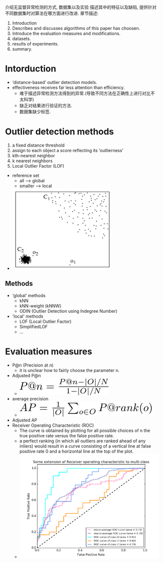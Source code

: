 介绍无监督异常检测的方式, 数据集以及实验
描述其中的特征以及缺陷, 提供针对不同数据集时对算法在哪方面进行改进.
章节描述:
1. Introduction
2. Describes and discusses algorithms of this paper has choosen.
3. Introduce the evaluation measures and modifications.
4. datasets.
5. results of experiments.
6. summary.

# Intorduction
 - ‘distance-based’ outlier detection models.
 - effectiveness receives far less attention than efficiency.
   - 难于描述异常检测方法得到的异常.(导致不同方法在正确性上进行对比不太科学)
   - 缺乏对结果进行验证的方法.
   - 数据集缺少标签.

# Outlier detection methods
1.  a fixed distance threshold
2. assign to each object a score reflecting its ‘outlierness’
  1. kth-nearest neighbor
  2. k nearest neighbors
3. Local Outlier Factor (LOF)
  - reference set
    - all --> global
    - smaller --> local
  - ![  LOF Outlier](figures/Lof_sample.jpg)


## Methods
- ‘global’ methods
  - kNN
  - kNN-weight (kNNW)
  - ODIN (Outlier Detection using Indegree Number)
- 'local' methods
  - LOF (Local Outlier Factor)
  - SimplifiedLOF
  - ...
# Evaluation measures
- P@n (Precision at $n$)
  - it is unclear how to fairly choose the parameter n.
- Adjusted P@n
  - ![P@n](figures/AdjustedPn.jpg)
- average precision
  - ![AP](figures/AP.jpg)
- Adjusted AP
- Receiver Operating Characteristic (ROC)
    - The curve is obtained by plotting for all possible choices of n the true positive rate versus the false positive rate.
    -  a perfect ranking (in which all outliers are ranked ahead of any inliers) would result in a curve consisting of a vertical line at false positive rate 0 and a horizontal line at the top of the plot.
    - ![ROC sample](figures/ROC_sample.png)
